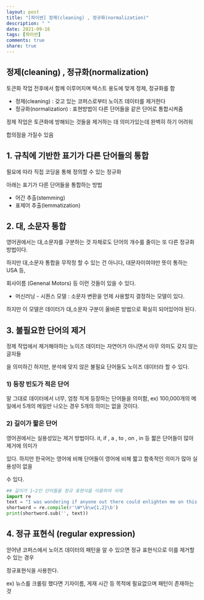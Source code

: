 ```yaml
---
layout: post
title: "[파이썬] 정제(cleaning) , 정규화(normalization)"
description: " "
date: 2021-09-16
tags: [파이썬]
comments: true
share: true
---
```



## 정제(cleaning) , 정규화(normalization)

토큰화 작업 전후에서 함께 이루어지며 텍스트 용도에 맞게 정제, 정규화를 함

- 정제(cleaning) : 갖고 있는 코퍼스로부터 노이즈 데이터를 제거한다
- 정규화(normalization) : 표현방법이 다른 단어들을 같은 단어로 통합시켜줌

정제 작업은 토큰화에 방해되는 것들을 제거하는 데 의미가있는데 완벽히 하기 어려워

합의점을 가질수 있음

## 1. 규칙에 기반한 표기가 다른 단어들의 통합

필요에 따라 직접 코딩을 통해 정의할 수 있는 정규화

아래는 표기가 다른 단어들을 통합하는 방법

- 어간 추출(stemming)
- 표제어 추출(lemmatization) 

## 2. 대, 소문자 통합

영어권에서는 대,소문자를 구분하는 것 자체로도 단어의 개수를 줄이는 또 다른 정규화 방법이다.

하지만 대,소문자 통합을 무작정 할 수 있는 건 아니다, 대문자이여야만 뜻이 통하는 USA 등,

회사이름 (Genenal Motors) 등 이런 것들이 있을 수 있다.

- 머신러닝 - 시퀀스 모델 : 소문자 변환을 언제 사용할지 결정하는 모델이 있다.

하지만 이 모델은 데이터가 대,소문자 구분이 올바른 방법으로 확실히 되어있어야 된다.

## 3. 불필요한 단어의 제거

정제 작업에서 제거해야하는 노이즈 데이터는 자연어가 아니면서 아무 의미도 갖지 않는 글자들

을 의미하긴 하지만, 분석에 맞지 않은 불필요 단어들도 노이즈 데이터라 할 수 있다.

### 1) 등장 빈도가 적은 단어

말 그대로 데이터에서 너무, 엄청 적게 등장하는 단어들을 의미함, ex) 100,000개의 메일에서 5개의  메일만 나오는 경우 5개의 의미는 없을 것이다.

### 2) 길이가 짧은 단어 

영어권에서는 실용성있는 제거 방법이다. it, if , a , to , on , in 등 짧은 단어들이 많아 제거에 의미가

있다. 하지만 한국어는 영어에 비해 단어들이 영어에 비해 짧고 함축적인 의미가 많아 실용성이 없을 

수 있다.

```python
## 길이가 1~2인 단어들을 정규 표현식을 이용하여 삭제
import re
text = "I was wondering if anyone out there could enlighten me on this car."
shortword = re.compile(r'\W*\b\w{1,2}\b')
print(shortword.sub('', text))
```

## 4. 정규 표현식 (regular expression)

얻어낸 코퍼스에서 노이즈 데이터의 패턴을 알 수 있으면 정규 표현식으로 이를 제거할 수 있는 경우

정규표현식을 사용한다. 

ex) 뉴스를 크롤링 했다면 기자이름, 게재 시간 등 목적에 필요없으며 패턴이 존재하는 것